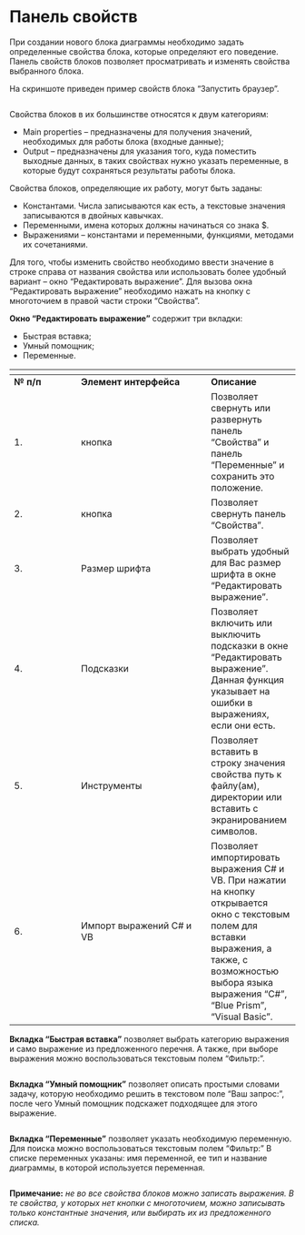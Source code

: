 # Панель свойств

При создании нового блока диаграммы необходимо задать определенные свойства блока, которые определяют его поведение. Панель свойств блоков позволяет просматривать и изменять свойства выбранного блока.

На скриншоте приведен пример свойств блока “Запустить браузер”.

<figure><img src="https://lh7-rt.googleusercontent.com/docsz/AD_4nXdEgOCI0lZOjiHMaRxev8m08n-Se9akEbENdC_BaeAKcuivc2PWr6HwaRSmKWv-DCRJaJInfeKrbzBj0z-ZLUY41-73l5BcZnJ3y-qRp48aTwdQCjeFZIquT0Jw9Hhh-cu6jocft_SMjAbDms--8QxK3V5_?key=WjcmCoypUEDpQLf_MsUKvg" alt=""><figcaption></figcaption></figure>

Свойства блоков в их большинстве относятся к двум категориям:

* Main properties – предназначены для получения значений, необходимых для работы блока (входные данные);
* Output – предназначены для указания того, куда поместить выходные данных, в таких свойствах нужно указать переменные, в которые будут сохраняться результаты работы блока.

Свойства блоков, определяющие их работу, могут быть заданы:

* Константами. Числа записываются как есть, а текстовые значения записываются в двойных кавычках.
* Переменными, имена которых должны начинаться со знака $.
* Выражениями – константами и переменными, функциями, методами их сочетаниями.

Для того, чтобы изменить свойство необходимо ввести значение в строке справа от названия свойства или использовать более удобный вариант  – окно “Редактировать выражение”. Для вызова окна “Редактировать выражение” необходимо нажать на кнопку с многоточием в правой части строки “Свойства”.

**Окно “Редактировать выражение”** содержит три вкладки:

* Быстрая вставка;
* Умный помощник;
* Переменные.

<table data-header-hidden><thead><tr><th width="102"></th><th width="213"></th><th></th></tr></thead><tbody><tr><td><strong>№ п/п</strong></td><td><strong>Элемент интерфейса</strong></td><td><strong>Описание</strong></td></tr><tr><td>1.</td><td>кнопка <img src="https://lh7-rt.googleusercontent.com/docsz/AD_4nXdOnUOM6xt63weJVjpgJbXnJmOroS6HCL4CqL8CUIW99sL34GEpMG123t-lf4gKgbe6cmsTyPrae2vdPy4fexcPCeqA-VEsPBkYR3pWE0wteZjkK0cGseRQJhFcW02Gng9cNYikyP-MciOxoio1OokVlO-p?key=WjcmCoypUEDpQLf_MsUKvg" alt=""></td><td>Позволяет свернуть или развернуть панель “Свойства” и панель “Переменные” и сохранить это положение.</td></tr><tr><td>2.</td><td>кнопка <img src="https://lh7-rt.googleusercontent.com/docsz/AD_4nXfcMgXxo-v7KX3pspXtW1u_Gz1UwPj6QErK4wsgsIg6zDVmYZBsFZ3B2GMXc-qj26gCjeyzi0HZWtX5tiFf3pFmxp-3ZiCPbzROZq9BgxXGjBSoxFFpKFFc4S31pbnxPSe1Pb-CF2MDDOS3AmduBuGHavRR?key=WjcmCoypUEDpQLf_MsUKvg" alt=""></td><td>Позволяет свернуть панель “Свойства”.</td></tr><tr><td>3.</td><td>Размер шрифта</td><td>Позволяет выбрать удобный для Вас размер шрифта в окне “Редактировать выражение”.</td></tr><tr><td>4.</td><td>Подсказки</td><td>Позволяет включить или выключить подсказки в окне “Редактировать выражение”. Данная функция указывает на ошибки в выражениях, если они есть.</td></tr><tr><td>5.</td><td>Инструменты</td><td>Позволяет вставить в строку значения свойства путь к файлу(ам), директории или вставить с экранированием символов.</td></tr><tr><td>6.</td><td>Импорт выражений C# и VB</td><td>Позволяет импортировать выражения C# и VB. При нажатии на кнопку открывается окно с текстовым полем для вставки выражения, а также, с возможностью выбора языка выражения “C#”, “Blue Prism”, “Visual Basic”.</td></tr></tbody></table>

**Вкладка “Быстрая вставка”** позволяет выбрать категорию выражения и само выражение из предложенного перечня. А также, при выборе выражения можно воспользоваться текстовым полем “Фильтр:”.

<figure><img src="https://lh7-rt.googleusercontent.com/docsz/AD_4nXf0TchcOG678kEifwJ70wMEMMK6gSUiL-x7imokC3WYdYfdJJHICQBXSggNT5wV2HH3xOrykl-xUI6ya7ASQeMVoX7ca8z9EQGQyPHZCQHTL0Cmgdi1xxuz7ljYRZhLXgvEMZDuNWEZ7jgQWivEuZ7Xgjmi?key=WjcmCoypUEDpQLf_MsUKvg" alt=""><figcaption></figcaption></figure>

**Вкладка “Умный помощник”** позволяет описать простыми словами задачу, которую необходимо решить в текстовом поле “Ваш запрос:”, после чего Умный помощник подскажет подходящее для этого выражение.

<figure><img src="https://lh7-rt.googleusercontent.com/docsz/AD_4nXea4_iPq57ASQuw22GGsVLATL2DcAG7DHh0LQX4DAA9EWBZDjeeUiYQ821e1N2xlY0CkcOz2gjx5i6NNs_KL1E1aG9-j4gTuyE8qre4JH3Y2kfZwYTsrPzZgSvF-XbEdmeibaM9zH46dgXQ6-3sWKmpSJy0?key=WjcmCoypUEDpQLf_MsUKvg" alt=""><figcaption></figcaption></figure>

**Вкладка “Переменные”** позволяет указать необходимую переменную. Для поиска можно воспользоваться текстовым полем “Фильтр:” В списке переменных указаны: имя переменной, ее тип и название диаграммы, в которой используется переменная.  &#x20;

<figure><img src="https://lh7-rt.googleusercontent.com/docsz/AD_4nXesyj654nAGHnQzFKF8ri9W4ZoVyLCm28ERjXQ-31dclh6kJt31w13XN9M1CMONuy715pXodPa6mN6goqxIPMbUo94xv_b45X5L7OZV_mU9C07EYIi3Cwb0YmbKaHWI20GhhgZ7yhCc6N5hMbJLAfhtd-Bb?key=WjcmCoypUEDpQLf_MsUKvg" alt=""><figcaption></figcaption></figure>

**Примечание:** _не во все свойства блоков можно записать выражения. В те свойства, у которых нет кнопки с многоточием, можно записывать только константные значения, или выбирать их из предложенного списка._

